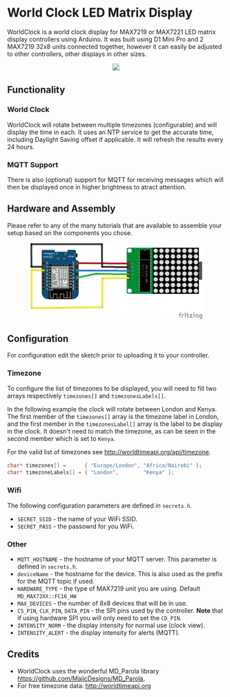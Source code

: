 # World Clock LED Matrix Display

WorldClock is a world clock display for MAX7219 or MAX7221 LED matrix display controllers using Arduino. It was built using D1 Mini Pro and 2 MAX7219 32x8 units connected together, however it can easily be adjusted to other controllers, other displays in other sizes.

<center><img src="images/ezgif-2-7321fc9e29c7.gif" width="600"></center>

## Functionality

### World Clock

WorldClock will rotate between multiple timezones (configurable) and will display the time in each. It uses an NTP service to get the accurate time, including Daylight Saving offset if applicable. It will refresh the results every 24 hours.

### MQTT Support

There is also (optional) support for MQTT for receiving messages which will then be displayed once in higher brightness to atract attention.

## Hardware and Assembly

Please refer to any of the many tutorials that are available to assemble your setup based on the components you chose.

<center><img src="images/wemos-and-max7219-_bb.png" width="400"></center>

## Configuration

For configuration edit the sketch prior to uploading it to your controller.

### Timezone

To configure the list of timezones to be displayed, you will need to fill two arrays respectively `timezones[]` and `timezonesLabels[]`.

In the following example the clock will rotate between London and Kenya. The first member of the `timezones[]` array is the timezone label in London, and the first member in the `timezonesLabel[]` array is the label to be display in the clock. It doesn't need to match the timezone, as can be seen in the second member which is set to `Kenya`. 

For the valid list of timezones see http://worldtimeapi.org/api/timezone. 

```c++
char* timezones[] =      { "Europe/London", "Africa/Nairobi" };
char* timezoneLabels[] = { "London",        "Kenya" };
```

### Wifi

The following configuration parameters are defined in `secrets.h`.

* `SECRET_SSID` - the name of your WiFi SSID.
* `SECRET_PASS` - the passowrd for you WiFi.

### Other

* `MQTT_HOSTNAME` - the hostname of your MQTT server. This parameter is defined in `secrets.h`.
* `deviceName` - the hostname for the device. This is also used as the prefix for the MQTT topic if used.
* `HARDWARE_TYPE` - the type of MAX7219 unit you are using. Default `MD_MAX72XX::FC16_HW`
* `MAX_DEVICES` - the number of 8x8 devices that will be in use.
* `CS_PIN`, `CLK_PIN`, `DATA_PIN` - the SPI pins used by the controller. **Note** that if using hardware SPI you will only need to set the `CD_PIN`.
* `INTENSITY_NORM` - the display intensity for normal use (clock view).
* `INTENSITY_ALERT` - the display intensity for alerts (MQTT).

## Credits

* WorldClock uses the wonderful MD_Parola library https://github.com/MajicDesigns/MD_Parola, 
* For free timezone data: http://worldtimeapi.org 
